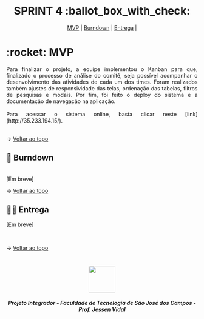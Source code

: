 <br id="topo">
 
<h1 align="center"> SPRINT 4 :ballot_box_with_check: </h1>

<p align="center">
    <a href="#mvp">MVP</a> | 
    <a href="#burndown">Burndown</a> | 
    <a href="#entrega">Entrega</a> | 
</p>

<span id="mvp">
 
<h1> :rocket: MVP </h1>
<p align="justify">Para finalizar o projeto, a equipe implementou o Kanban para que, finalizado o processo de análise do comitê, seja possível acompanhar o desenvolvimento das atividades de cada um dos times. Foram realizados também ajustes de responsividade das telas, ordenação das tabelas, filtros de pesquisas e modais. Por fim, foi feito o deploy do sistema e a documentação de navegação na aplicação.<br>
<br>
Para acessar o sistema online, basta clicar neste [link](http://35.233.194.15/).<br>
<br>
</p>

→ [Voltar ao topo](#topo)
  
<span id="burndown">
 
## :pushpin: Burndown
<br>
     [Em breve]
  <!--<img src="https://github.com/peonia-api/API_4_Semestre/blob/main/imagens/sprint3.png" align="center"/>-->
<br>

→ [Voltar ao topo](#topo)
  
 <span id="entrega">
 
## 👩‍💻 Entrega

[Em breve]

<br>
   
 → [Voltar ao topo](#topo)
   
<h1 align="center"> <img src="https://fatecsjc-prd.azurewebsites.net/images/logo/fatecsjc_400x192.png" height="70"  align="auto">
<h5 align="center"> Projeto Integrador - Faculdade de Tecnologia de São José dos Campos - Prof. Jessen Vidal </h5>
